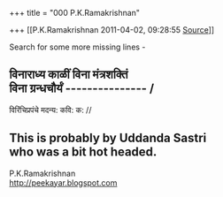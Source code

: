 +++
title = "000 P.K.Ramakrishnan"

+++
[[P.K.Ramakrishnan	2011-04-02, 09:28:55 [Source](https://groups.google.com/g/samskrita/c/5ElV2CkYyRk)]]



Search for some more missing lines -

विनाराध्य काळीं विना मंत्रशक्तिं  
विना ग्रन्धचौर्यं --------------- /  
---------------------------------  
विरिंचिप्रपंचे मदन्य: कवि: क: //

This is probably by Uddanda Sastri  
who was a bit hot headed.  
-----------------------------------  
P.K.Ramakrishnan  
<http://peekayar.blogspot.com>


